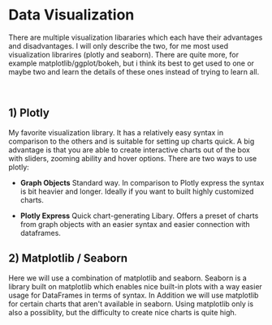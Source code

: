 # Data Visualization

There are multiple visualization libararies which each have their advantages and disadvantages. I will only describe the two, for me most used visualization librarires (plotly and seaborn). There are quite more, for example matplotlib/ggplot/bokeh, but i think its best to get used to one or maybe two and learn the details of these ones instead of trying to learn all.

<br>

## 1) Plotly

My favorite visualization library. It has a relatively easy syntax in comparison to the others and is suitable for setting up charts quick. A big advantage is that you are able to create interactive charts out of the box with sliders, zooming ability and hover options. There are two ways to use plotly:  

* **Graph Objects** Standard way. In comparison to Plotly express the syntax is bit heavier and longer. Ideally if you want to built highly customized charts.

* **Plotly Express** Quick chart-generating Libary. Offers a preset of charts from graph objects with an easier syntax and easier connection with dataframes.

## 2) Matplotlib / Seaborn

Here we will use a combination of matplotlib and seaborn. Seaborn is a library built on matplotlib which enables nice built-in plots with a way easier usage for DataFrames in terms of syntax. In Addition we will use matplotlib for certain charts that aren't
available in seaborn. Using matplotlib only is also a possiblity, but the difficulty to create nice charts is quite high.
